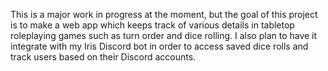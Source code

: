 This is a major work in progress at the moment, but the goal of this project is to make a web app which keeps track of various details in tabletop roleplaying games such as turn order and dice rolling. I also plan to have it integrate with my Iris Discord bot in order to access saved dice rolls and track users based on their Discord accounts.
